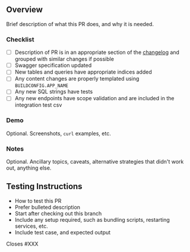 ## Overview

Brief description of what this PR does, and why it is needed.

### Checklist

- [ ] Description of PR is in an appropriate section of the [changelog](https://github.com/raster-foundry/raster-foundry/blob/develop/CHANGELOG.md) and grouped with similar changes if possible
- [ ] Swagger specification updated
- [ ] New tables and queries have appropriate indices added
- [ ] Any content changes are properly templated using `BUILDCONFIG.APP_NAME`
- [ ] Any new SQL strings have tests
- [ ] Any new endpoints have scope validation and are included in the integration test csv

### Demo

Optional. Screenshots, `curl` examples, etc.

### Notes

Optional. Ancillary topics, caveats, alternative strategies that didn't work out, anything else.

## Testing Instructions

- How to test this PR
- Prefer bulleted description
- Start after checking out this branch
- Include any setup required, such as bundling scripts, restarting services, etc.
- Include test case, and expected output

Closes #XXX
